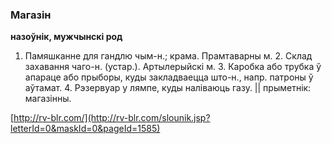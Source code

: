 ### Магазін
**назоўнік, мужчынскі род**

1. Памяшканне для гандлю чым-н.; крама. Прамтаварны м. 2. Склад захавання чаго-н. (устар.). Артылерыйскі м. 3. Каробка або трубка ў апараце або прыборы, куды закладваецца што-н., напр. патроны ў аўтамат. 4. Рэзервуар у лямпе, куды наліваюць газу. || прыметнік: магазінны.

<a rel="author">[http://rv-blr.com/](http://rv-blr.com/slounik.jsp?letterId=0&maskId=0&pageId=1585)</a>
